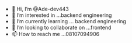 - 👋 Hi, I’m @Ade-dev443
- 👀 I’m interested in ...backend engineering
- 🌱 I’m currently learning ... backend engineering
- 💞️ I’m looking to collaborate on ...frontend
- 📫 How to reach me ...08107094906

<!---
Ade-dev443/Ade-dev443 is a ✨ special ✨ repository because its `README.md` (this file) appears on your GitHub profile.
You can click the Preview link to take a look at your changes.
--->
